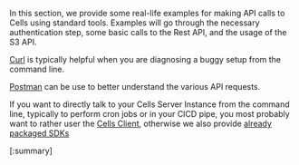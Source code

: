 In this section, we provide some real-life examples for making API calls to Cells using standard tools. Examples will go through the necessary authentication step, some basic calls to the Rest API, and the usage of the S3 API.

[Curl](https://curl.se/docs) is typically helpful when you are diagnosing a buggy setup from the command line.

[Postman](https://www.postman.com/api-documentation-tool) can be use to better understand the various API requests.

If you want to directly talk to your Cells Server Instance from the command line, typically to perform cron jobs or in your CICD pipe, you most probably want to rather user the [Cells Client](../cells-client), otherwise we also provide [already packaged SDKs](https://docs.pydio.com/en/docs/cells-flows/clients-sdks)

[:summary]
